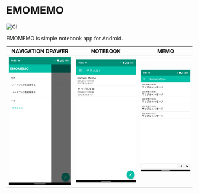 # EMOMEMO
![CI](https://github.com/kaleidot725/emomemo/workflows/CI/badge.svg)

EMOMEMO is simple notebook app for Android.

|        NAVIGATION DRAWER         |            NOTEBOOK            |            MEMO            |
| :------------------------------: | :----------------------------: | :------------------------: |
| ![](./design/DEV_NAVIGATION.png) | ![](./design/DEV_NOTEBOOK.png) | ![](./design/DEV_MEMO.png) |






